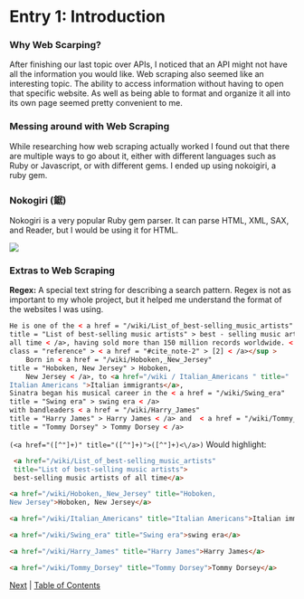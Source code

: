 # Entry 1: Introduction
### Why Web Scarping? 

   After finishing our last topic over APIs, I noticed that an API might not have all the information you would like. Web scraping also seemed like an interesting topic. The ability to access information without having to open that specific website. As well as being able to format and organize it all into its own page seemed pretty convenient to me.

### Messing around with Web Scraping

   While researching how web scraping actually worked I found out that there are multiple ways to go about it, either with different languages such as Ruby or Javascript, or with different gems. I ended up using nokoigiri, a ruby gem.

### Nokogiri (鋸)

   Nokogiri is a very popular Ruby gem parser. It can parse HTML, XML, SAX, and Reader, but I would be using it for HTML.

<img src="../images/nokoigiri.png"/>

### Extras to Web Scraping

**Regex:** A special text string for describing a search pattern.
   Regex is not as important to my whole project, but it helped me understand the format of the websites I was using.

```HTML
He is one of the < a href = "/wiki/List_of_best-selling_music_artists"
title = "List of best-selling music artists" > best - selling music artists of
all time < /a>, having sold more than 150 million records worldwide. < sup id = "cite_ref-2"
class = "reference" > < a href = "#cite_note-2" > [2] < /a></sup >
    Born in < a href = "/wiki/Hoboken,_New_Jersey"
title = "Hoboken, New Jersey" > Hoboken,
    New Jersey < /a>, to <a href="/wiki / Italian_Americans " title="
Italian Americans ">Italian immigrants</a>, 
Sinatra began his musical career in the < a href = "/wiki/Swing_era"
title = "Swing era" > swing era < /a> 
with bandleaders < a href = "/wiki/Harry_James"
title = "Harry James" > Harry James < /a> and  < a href = "/wiki/Tommy_Dorsey"
title = "Tommy Dorsey" > Tommy Dorsey < /a>
```
`(<a href="([^"]+)" title="([^"]+)">([^"]+)<\/a>)` Would highlight: 
```HTML
 <a href="/wiki/List_of_best-selling_music_artists" 
 title="List of best-selling music artists">
 best-selling music artists of all time</a>
```
```HTML
<a href="/wiki/Hoboken,_New_Jersey" title="Hoboken, 
New Jersey">Hoboken, New Jersey</a>
```
```HTML
<a href="/wiki/Italian_Americans" title="Italian Americans">Italian immigrants</a>, 
```
```HTML
<a href="/wiki/Swing_era" title="Swing era">swing era</a>
```
```HTML
<a href="/wiki/Harry_James" title="Harry James">Harry James</a>
```
```HTML
<a href="/wiki/Tommy_Dorsey" title="Tommy Dorsey">Tommy Dorsey</a>
```

[Next](/entry-2.md) | [Table of Contents](../README.md)
